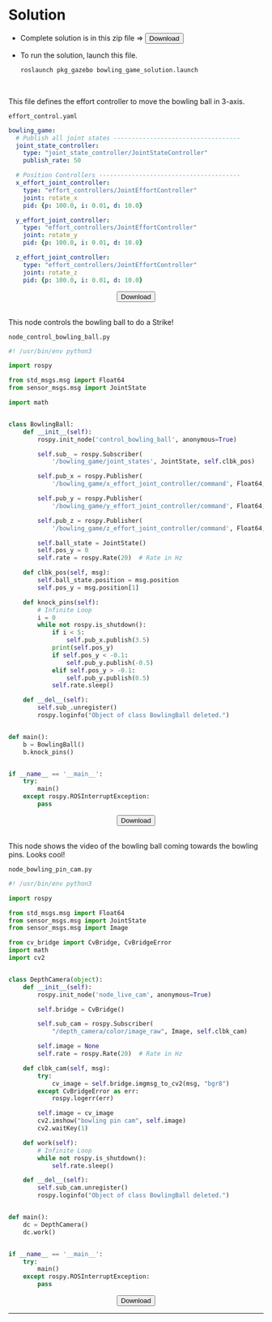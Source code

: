 # Solution

- Complete solution is in this zip file => <a href="pkg_gazebo.zip" download><button>Download</button></a>

- To run the solution, launch this file.

    ```bash
    roslaunch pkg_gazebo bowling_game_solution.launch
    ```

<br/>

This file defines the effort controller to move the bowling ball in 3-axis.

`effort_control.yaml`

```yaml
bowling_game:
  # Publish all joint states -----------------------------------
  joint_state_controller:
    type: "joint_state_controller/JointStateController"
    publish_rate: 50

  # Position Controllers ---------------------------------------
  x_effort_joint_controller:
    type: "effort_controllers/JointEffortController"
    joint: rotate_x
    pid: {p: 100.0, i: 0.01, d: 10.0}

  y_effort_joint_controller:
    type: "effort_controllers/JointEffortController"
    joint: rotate_y
    pid: {p: 100.0, i: 0.01, d: 10.0}

  z_effort_joint_controller:
    type: "effort_controllers/JointEffortController"
    joint: rotate_z
    pid: {p: 100.0, i: 0.01, d: 10.0}

```

<center><a href="effort_control.yaml" download><button>Download</button></a></center>

<br/>

This node controls the bowling ball to do a Strike!

`node_control_bowling_ball.py`


```python
#! /usr/bin/env python3

import rospy

from std_msgs.msg import Float64
from sensor_msgs.msg import JointState

import math


class BowlingBall:
    def __init__(self):
        rospy.init_node('control_bowling_ball', anonymous=True)

        self.sub_ = rospy.Subscriber(
            '/bowling_game/joint_states', JointState, self.clbk_pos)

        self.pub_x = rospy.Publisher(
            '/bowling_game/x_effort_joint_controller/command', Float64, queue_size=1)

        self.pub_y = rospy.Publisher(
            '/bowling_game/y_effort_joint_controller/command', Float64, queue_size=1)

        self.pub_z = rospy.Publisher(
            '/bowling_game/z_effort_joint_controller/command', Float64, queue_size=1)

        self.ball_state = JointState()
        self.pos_y = 0
        self.rate = rospy.Rate(20)  # Rate in Hz

    def clbk_pos(self, msg):
        self.ball_state.position = msg.position
        self.pos_y = msg.position[1]

    def knock_pins(self):
        # Infinite Loop
        i = 0
        while not rospy.is_shutdown():
            if i < 5:
                self.pub_x.publish(3.5)
            print(self.pos_y)
            if self.pos_y < -0.1:
                self.pub_y.publish(-0.5)
            elif self.pos_y > -0.1:
                self.pub_y.publish(0.5)
            self.rate.sleep()

    def __del__(self):
        self.sub_.unregister()
        rospy.loginfo("Object of class BowlingBall deleted.")


def main():
    b = BowlingBall()
    b.knock_pins()


if __name__ == '__main__':
    try:
        main()
    except rospy.ROSInterruptException:
        pass

```

<center><a href="node_control_bowling_ball.py" download><button>Download</button></a></center>

<br/>

This node shows the video of the bowling ball coming towards the bowling pins. Looks cool!

`node_bowling_pin_cam.py`

```python
#! /usr/bin/env python3

import rospy

from std_msgs.msg import Float64
from sensor_msgs.msg import JointState
from sensor_msgs.msg import Image

from cv_bridge import CvBridge, CvBridgeError
import math
import cv2


class DepthCamera(object):
    def __init__(self):
        rospy.init_node('node_live_cam', anonymous=True)

        self.bridge = CvBridge()

        self.sub_cam = rospy.Subscriber(
            "/depth_camera/color/image_raw", Image, self.clbk_cam)

        self.image = None
        self.rate = rospy.Rate(20)  # Rate in Hz

    def clbk_cam(self, msg):
        try:
            cv_image = self.bridge.imgmsg_to_cv2(msg, "bgr8")
        except CvBridgeError as err:
            rospy.logerr(err)

        self.image = cv_image
        cv2.imshow("bowling pin cam", self.image)
        cv2.waitKey(1)

    def work(self):
        # Infinite Loop
        while not rospy.is_shutdown():
            self.rate.sleep()

    def __del__(self):
        self.sub_cam.unregister()
        rospy.loginfo("Object of class BowlingBall deleted.")


def main():
    dc = DepthCamera()
    dc.work()


if __name__ == '__main__':
    try:
        main()
    except rospy.ROSInterruptException:
        pass

```

<center><a href="node_bowling_pin_cam.py" download><button>Download</button></a></center>

---

